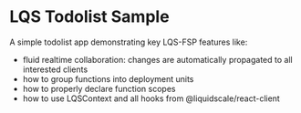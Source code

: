 # LQS Todolist Sample

A simple todolist app demonstrating key LQS-FSP features like: 

- fluid realtime collaboration: changes are automatically propagated to all interested clients
- how to group functions into deployment units
- how to properly declare function scopes
- how to use LQSContext and all hooks from @liquidscale/react-client

